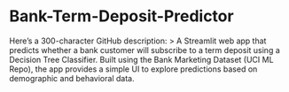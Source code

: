 # Bank-Term-Deposit-Predictor
Here’s a 300-character GitHub description:  > A Streamlit web app that predicts whether a bank customer will subscribe to a term deposit using a Decision Tree Classifier. Built using the Bank Marketing Dataset (UCI ML Repo), the app provides a simple UI to explore predictions based on demographic and behavioral data.
